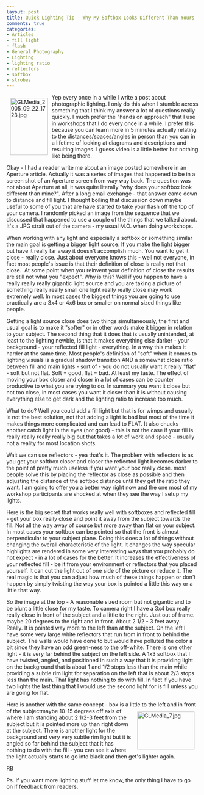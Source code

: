 ```yaml
---
layout: post
title: Quick Lighting Tip - Why My Softbox Looks Different Than Yours
comments: true
categories:
- Articles
- fill light
- flash
- General Photography
- Lighting
- lighting ratio
- reflectors
- softbox
- strobes
---
```

<a rel="lightbox" href="/wp-content/uploads/2009/12/GLMedia_2005_09_22_1723.jpg"><img title="GLMedia_2005_09_22_1723.jpg" src="/wp-content/uploads/2009/12/.thumbs/.GLMedia_2005_09_22_1723.jpg" border="0" alt="GLMedia_2005_09_22_1723.jpg" hspace="10" vspace="10" width="99" height="150" align="left" /></a>Yep every once in a while I write a post about photographic lighting. I only do this when I stumble across something that I think my answer a lot of questions really quickly. I much prefer the "hands on approach" that I use in workshops that I do every once in a while. I prefer this because you can learn more in 5 minutes actually relating to the distances/spaces/angles in person than you can in a lifetime of looking at diagrams and descriptions and resulting images. I guess video is a little better but nothing like being there.

Okay - I had a reader write me about an image posted somewhere in an Aperture article. Actually it was a series of images that happened to be in a screen shot of an Aperture screen from way way back. The question was not about Aperture at all, it was quite literally "why does your softbox look different than mine?". After a long email exchange - that answer came down to distance and fill light. I thought boiling that discussion down maybe useful to some of you that are have started to take your flash off the top of your camera. I randomly picked an image from the sequence that we discussed that happened to use a couple of the things that we talked about. It's a JPG strait out of the camera - my usual M.O. when doing workshops.

When working with any light and especially a softbox or something similar the main goal is getting a bigger light source. If you make the light bigger but have it really far away it doesn't accomplish much. You want to get it close - really close. Just about everyone knows this - well not everyone, in fact most people's issue is that their definition of close is really not that close.  At some point when you reinvent your definition of close the results are still not what you "expect". Why is this? Well if you happen to have a really really really gigantic light source and you are taking a picture of something really really small one light really really close may work extremely well. In most cases the biggest things you are going to use practically are a 3x4 or 4x6 box or smaller on normal sized things like people.

Getting a light source close does two things simultaneously, the first and usual goal is to make it "softer" or in other words make it bigger in relation to your subject. The second thing that it does that is usually unintended, at least to the lighting newbie, is that it makes everything else darker - your background - your reflected fill light - everything. In a way this makes it harder at the same time. Most people's definition of "soft" when it comes to lighting visuals is a gradual shadow transition AND a somewhat close ratio between fill and main lights - sort of - you do not usually want it really "flat" - soft but not flat. Soft = good, flat = bad. At least my taste. The effect of moving your box closer and closer in a lot of cases can be counter productive to what you are trying to do. In summary you want it close but not too close, in most cases you want it closer than it is without causing everything else to get dark and the lighting ratio to increase too much.

What to do? Well you could add a fill light but that is for wimps and usually is not the best solution, not that adding a light is bad but most of the time it makes things more complicated and can lead to FLAT. It also chucks another catch light in the eyes (not good) - this is not the case if your fill is really really really really big but that takes a lot of work and space - usually not a reality for most location shots.

Wait we can use reflectors - yea that's it. The problem with reflectors is as you get your softbox closer and closer the reflected light becomes darker to the point of pretty much useless if you want your box really close. most people solve this by placing the reflector as close as possible and then adjusting the distance of the softbox distance until they get the ratio they want. I am going to offer you a better way right now and the one most of my workshop participants are shocked at when they see the way I setup my lights.

Here is the big secret that works really well with softboxes and reflected fill - get your box really close and point it away from the subject towards the fill. Not all the way away of course but more away than flat on your subject. In most cases your softbox can be pointed so that the front is almost perpendicular to your subject plane. Doing this does a lot of things without changing the overall characteristic of the light. It changes the way specular highlights are rendered in some very interesting ways that you probably do not expect - in a lot of cases for the better. It increases the effectiveness of your reflected fill - be it from your environment or reflectors that you placed yourself. It can cut the light out of one side of the picture or reduce it. The real magic is that you can adjust how much of these things happen or don't happen by simply twisting the way your box is pointed a little this way or a little that way.

So the image at the top - A reasonable sized room but not gigantic and to be blunt a little close for my taste. To camera right I have a 3x4 box really really close in front of the subject and a little to the right. Just out of frame. maybe 20 degrees to the right and in front. About 2 1/2 - 3 feet away. Really. It is pointed way more to the left than at the subject. On the left I have some very large white reflectors that run from in front to behind the subject. The walls would have done to but would have polluted the color a bit since they have an odd green-ness to the off-white. There is one other light - it is very far behind the subject on the left side. A 1x3 softbox that I have twisted, angled, and positioned in such a way that it is providing light on the background that is about 1 and 1/2 stops less than the main while providing a subtle rim light for separation on the left that is about 2/3 stops less than the main. That light has nothing to do with fill. In fact if you have two lights the last thing that I would use the second light for is fill unless you are going for flat.

Here is another with the same concept - box is a little to the left and in front of the subject<a rel="lightbox" href="/wp-content/uploads/2009/12/GLMedia_7.jpg"><img title="GLMedia_7.jpg" src="/wp-content/uploads/2009/12/.thumbs/.GLMedia_7.jpg" border="0" alt="GLMedia_7.jpg" hspace="10" vspace="10" width="150" height="99" align="right" /></a>maybe 10-15 degrees off axis of where I am standing about 2 1/2-3 feet from the subject but it is pointed more up than right down at the subject. There is another light for the background and very very subtle rim light but it is angled so far behind the subject that it has nothing to do with the fill - you can see it where the light actually starts to go into black and then get's lighter again.

RB

Ps. If you want more lighting stuff let me know, the only thing I have to go on if feedback from readers.